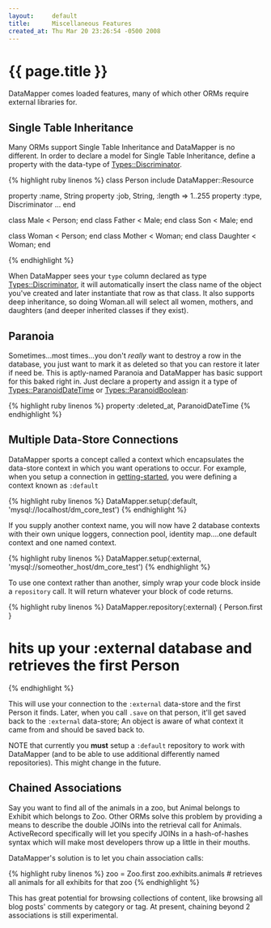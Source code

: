 ```yaml
---
layout:     default
title:      Miscellaneous Features
created_at: Thu Mar 20 23:26:54 -0500 2008
---
```


{{ page.title }}
================

DataMapper comes loaded features, many of which other ORMs require external
libraries for.

Single Table Inheritance
------------------------

Many ORMs support Single Table Inheritance and DataMapper is no different. In
order to declare a model for Single Table Inheritance, define a property with
the data-type of [Types::Discriminator][Types_Discriminator].

{% highlight ruby linenos %}
class Person
  include DataMapper::Resource

  property :name, String
  property :job,  String,        :length => 1..255
  property :type, Discriminator
  ...
end

class Male   < Person; end
class Father < Male;   end
class Son    < Male;   end

class Woman    < Person; end
class Mother   < Woman;  end
class Daughter < Woman;  end

{% endhighlight %}

When DataMapper sees your `type` column declared as type
[Types::Discriminator][Types_Discriminator], it will automatically insert the class name of
the object you've created and later instantiate that row as that class. It also
supports deep inheritance, so doing Woman.all will select all women, mothers,
and daughters (and deeper inherited classes if they exist).

Paranoia
--------

Sometimes...most times...you don't _really_ want to destroy a row in the
database, you just want to mark it as deleted so that you can restore it later
if need be. This is aptly-named Paranoia and DataMapper has basic support for
this baked right in. Just declare a property and assign it a type of
[Types::ParanoidDateTime][Types_ParanoidDateTime] or [Types::ParanoidBoolean][Types_ParanoidBoolean]:

{% highlight ruby linenos %}
property :deleted_at, ParanoidDateTime
{% endhighlight %}

Multiple Data-Store Connections
-------------------------------

DataMapper sports a concept called a context which encapsulates the data-store
context in which you want operations to occur. For example, when you setup a
connection in [getting-started](/getting-started), you were defining a
context known as `:default`

{% highlight ruby linenos %}
  DataMapper.setup(:default, 'mysql://localhost/dm_core_test')
{% endhighlight %}

If you supply another context name, you will now have 2 database contexts with
their own unique loggers, connection pool, identity map....one default context
and one named context.

{% highlight ruby linenos %}
DataMapper.setup(:external, 'mysql://someother_host/dm_core_test')
{% endhighlight %}

To use one context rather than another, simply wrap your code block inside a
`repository` call. It will return whatever your block of code returns.

{% highlight ruby linenos %}
DataMapper.repository(:external) { Person.first }
# hits up your :external database and retrieves the first Person
{% endhighlight %}

This will use your connection to the `:external` data-store and the first Person
it finds. Later, when you call `.save` on that person, it'll get saved back to
the `:external` data-store; An object is aware of what context it came from and
should be saved back to.

NOTE that currently you **must** setup a `:default` repository to work
with DataMapper (and to be able to use additional differently named
repositories). This might change in the future.

Chained Associations
--------------------

Say you want to find all of the animals in a zoo, but Animal belongs to Exhibit
which belongs to Zoo. Other ORMs solve this problem by providing a means to
describe the double JOINs into the retrieval call for Animals. ActiveRecord
specifically will let you specify JOINs in a hash-of-hashes syntax which will
make most developers throw up a little in their mouths.

DataMapper's solution is to let you chain association calls:

{% highlight ruby linenos %}
zoo = Zoo.first
zoo.exhibits.animals  # retrieves all animals for all exhibits for that zoo
{% endhighlight %}

This has great potential for browsing collections of content, like browsing all
blog posts' comments by category or tag. At present, chaining beyond 2
associations is still experimental.

[Types_Discriminator]:http://www.yardoc.org/docs/datamapper-dm-core/DataMapper/Types/Discriminator
[Types_ParanoidDateTime]:http://www.yardoc.org/docs/datamapper-dm-core/DataMapper/Types/ParanoidDateTime
[Types_ParanoidBoolean]:http://www.yardoc.org/docs/datamapper-dm-core/DataMapper/Types/ParanoidBoolean

